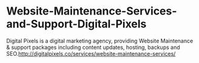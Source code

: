 # Website-Maintenance-Services-and-Support-Digital-Pixels
Digital Pixels is a digital marketing agency, providing Website Maintenance &amp; support packages including content updates, hosting, backups and SEO.http://digitalpixels.co/services/website-maintenance-services/

